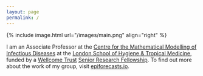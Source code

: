 ```yaml
---
layout: page
permalink: /
---
```


{% include image.html url="/images/main.png" align="right" %}

I am an Associate Professor at the <a href="http://cmmid.lshtm.ac.uk">Centre for the Mathematical Modelling of Infectious Diseases</a> at the <a href="http://www.lshtm.ac.uk/" title="London School of Hygiene &amp; Tropical Medicine">London School of Hygiene &amp; Tropical Medicine</a>, funded by a <a href="https://wellcome.ac.uk/">Wellcome Trust</a> <a href="https://wellcome.ac.uk/funding/people-and-projects/grants-awarded/real-time-modelling-forecasts-during-infectious-disease">Senior Research Fellowship</a>. To find out more about the work of my group, visit <a href="https://epiforecasts.io" title="Epiforecasts">epiforecasts.io</a>.
